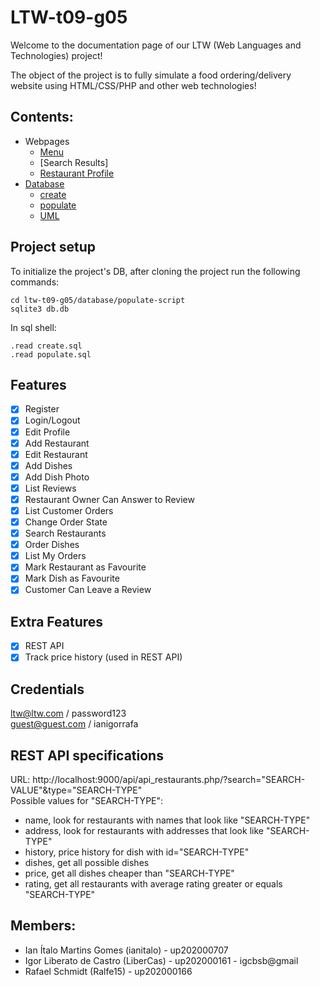 # LTW-t09-g05

Welcome to the documentation page of our LTW (Web Languages and Technologies) project!

The object of the project is to fully simulate a food ordering/delivery website using HTML/CSS/PHP and other web technologies!


## Contents:

* Webpages
  * [Menu](https://github.com/FEUP-LTW-2022/ltw-t09-g05/tree/main/webpages/menu)
  * [Search Results]
  * [Restaurant Profile](https://github.com/FEUP-LTW-2022/ltw-t09-g05/tree/main/webpages/restaurant%20profile)
* [Database](https://github.com/FEUP-LTW-2022/ltw-t09-g05/tree/main/database)
  * [create](https://github.com/FEUP-LTW-2022/ltw-t09-g05/blob/main/database/create.sql)
  * [populate](https://github.com/FEUP-LTW-2022/ltw-t09-g05/tree/main/database/db%20populate%20code)
  * [UML](https://github.com/FEUP-LTW-2022/ltw-t09-g05/blob/main/database/database%20uml.png)

## Project setup

To initialize the project's DB, after cloning the project run the following commands:
```
cd ltw-t09-g05/database/populate-script
sqlite3 db.db
```
In sql shell:
```
.read create.sql
.read populate.sql
```

## Features

- [x] Register
- [x] Login/Logout
- [x] Edit Profile
- [x] Add Restaurant
- [x] Edit Restaurant
- [x] Add Dishes
- [x] Add Dish Photo
- [x] List Reviews
- [x] Restaurant Owner Can Answer to Review
- [x] List Customer Orders
- [x] Change Order State
- [x] Search Restaurants
- [x] Order Dishes
- [x] List My Orders
- [x] Mark Restaurant as Favourite
- [x] Mark Dish as Favourite
- [x] Customer Can Leave a Review

## Extra Features
- [x] REST API
- [x] Track price history (used in REST API)

## Credentials

ltw@ltw.com / password123  
guest@guest.com / ianigorrafa

## REST API specifications

URL: http://localhost:9000/api/api_restaurants.php/?search="SEARCH-VALUE"&type="SEARCH-TYPE"  
Possible values for "SEARCH-TYPE":
  - name, look for restaurants with names that look like "SEARCH-TYPE"
  - address, look for restaurants with addresses that look like "SEARCH-TYPE"
  - history, price history for dish with id="SEARCH-TYPE"
  - dishes, get all possible dishes
  - price, get all dishes cheaper than "SEARCH-TYPE"
  - rating, get all restaurants with average rating greater or equals "SEARCH-TYPE"

## Members:

- Ian Ítalo Martins Gomes (ianitalo) - up202000707
- Igor Liberato de Castro (LiberCas) - up202000161 - igcbsb@gmail
- Rafael Schmidt (Ralfe15) - up202000166
